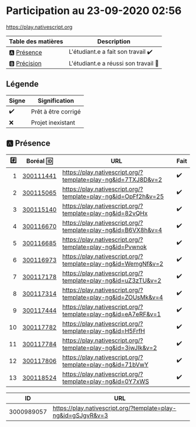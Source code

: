 
# Participation au 23-09-2020 02:56


https://play.nativescript.org


| Table des matières            | Description                                             |
|-------------------------------|---------------------------------------------------------|
| :a: [Présence](#a-présence)   | L'étudiant.e a fait son travail    :heavy_check_mark:   |
| :b: [Précision](#b-précision) | L'étudiant.e a réussi son travail  :tada:               |

## Légende

| Signe              | Signification                 |
|--------------------|-------------------------------|
| :heavy_check_mark: | Prêt à être corrigé           |
| :x:                | Projet inexistant             |

## :a: Présence

|:hash:| Boréal :id:                | URL                                                            | Fait                |
|-----:|----------------------------|----------------------------------------------------------------|---------------------|
| 1    | [300111441](../300111441)  | https://play.nativescript.org/?template=play-ng&id=7TXJ8D&v=2  |:heavy_check_mark:   |
| 2    | [300115065](../300115065)  | https://play.nativescript.org/?template=play-ng&id=OpFf2h&v=25 |:heavy_check_mark:   |
| 3    | [300115140](../300115140)  | https://play.nativescript.org/?template=play-ng&id=82vQHx      |:heavy_check_mark:   |
| 4    | [300116670](../300116670)  | https://play.nativescript.org/?template=play-ng&id=B6VX8h&v=4  |:heavy_check_mark:   |
| 5    | [300116685](../300116685)  | https://play.nativescript.org/?template=play-ng&id=Pvwnok      |:heavy_check_mark:   |
| 6    | [300116973](../300116973)  | https://play.nativescript.org/?template=play-ng&id=WemgNf&v=2  |:heavy_check_mark:   |
| 7    | [300117178](../300117178)  | https://play.nativescript.org/?template=play-ng&id=uZ3zTU&v=2  |:heavy_check_mark:   |
| 8    | [300117314](../300117314)  | https://play.nativescript.org/?template=play-ng&id=ZOUsMk&v=4  |:heavy_check_mark:   |
| 9    | [300117444](../300117444)  | https://play.nativescript.org/?template=play-ng&id=eA7eRF&v=1  |:heavy_check_mark:   |
| 10   | [300117782](../300117782)  | https://play.nativescript.org/?template=play-ng&id=H5FrfH      |:heavy_check_mark:   |
| 11   | [300117784](../300117784)  | https://play.nativescript.org/?template=play-ng&id=3jwJIk&v=2  |:heavy_check_mark:   |
| 12   | [300117806](../300117806)  | https://play.nativescript.org/?template=play-ng&id=71bVwY      |:heavy_check_mark:   |
| 13   | [300118524](../300118524)  | https://play.nativescript.org/?template=play-ng&id=0Y7xWS      |:heavy_check_mark:   |



| ID         | URL |
|------------|-----|
| 3000989057 | https://play.nativescript.org/?template=play-ng&id=gSJgvR&v=3    | 
